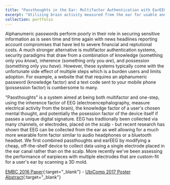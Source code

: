 ```yaml
---
title: "Passthoughts in the Ear: Multifactor Authentication with EarEEG"
excerpt: "Utilizing brain activity measured from the ear for usable and secure authentication.<br/><img src='/images/500x300.png'>"
collection: portfolio
---
```


Alphanumeric passwords perform poorly in their role in securing sensitive information as is seen time and time again with news headlines reporting account compromises that have led to severe financial and reptutional costs. A much stronger alternative is multifactor authentication systems, security paradigms that draw from a combination of knowledge (something only you _know_), inherence (something only you _are_), and possession (something only you _have_). However, these systems typically come with the unfortunate side effect of multiple steps which is a burden users and limits adoption. For example, a website that that requires an alphanumeric password (knowledge factor) and a text code sent to your mobile phone (possession factor) is cumbersome to many.

"Passthoughts" is a system aimed at being both multifactor and one-step, using the inherence factor of EEG (electroencephalography, measure electrical activity from the brain), the knowledge factor of a user's chosen mental thought, and potentially the posession factor of the device itself if passes a unique digital signature. EEG has tradtionally been collected via many channels, or electrodes, placed on the scalp - but recent research has shown that EEG can be collected from the ear as well allowing for a much more wearable form factor similar to audio headphones or a bluetooth headset. We first combined passthoughts and earEEG by modifying a cheap, off-the-shelf device to collect data using a single electrode placed in the ear canal rather than on the scalp. More recently we've been assessing the performance of earpieces with multiple electrodes that are custom-fit for a user's ear by scanning a 3D mold. 

[EMBC 2016 Paper](/files/Curran_EMBC2016.pdf){:target="_blank"} - [UbiComp 2017 Poster Abstract](/files/Curran_UbiComp2017.pdf){:target="_blank"}
